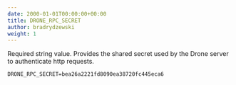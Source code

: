 ```yaml
---
date: 2000-01-01T00:00:00+00:00
title: DRONE_RPC_SECRET
author: bradrydzewski
weight: 1
---
```


Required string value. Provides the shared secret used by the Drone server to authenticate http requests.

```
DRONE_RPC_SECRET=bea26a2221fd8090ea38720fc445eca6
```